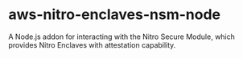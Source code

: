 # aws-nitro-enclaves-nsm-node
A Node.js addon for interacting with the Nitro Secure Module, which provides Nitro Enclaves with attestation capability.
